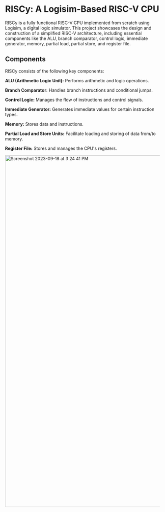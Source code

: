 # RISCy: A Logisim-Based RISC-V CPU

RISCy is a fully functional RISC-V CPU implemented from scratch using Logisim, a digital logic simulator.
This project showcases the design and construction of a simplified RISC-V architecture, including essential components like the ALU, branch comparator, control logic, immediate generator, memory, partial load, partial store, and register file.

## Components
RISCy consists of the following key components:

**ALU (Arithmetic Logic Unit):** Performs arithmetic and logic operations.

**Branch Comparator:** Handles branch instructions and conditional jumps.

**Control Logic:** Manages the flow of instructions and control signals.

**Immediate Generator:** Generates immediate values for certain instruction types.

**Memory:** Stores data and instructions.

**Partial Load and Store Units:** Facilitate loading and storing of data from/to memory.

**Register File:** Stores and manages the CPU's registers.

<img width="1142" alt="Screenshot 2023-09-18 at 3 24 41 PM" src="https://github.com/sollyWolly/RISCy/assets/55569594/aa1a69f0-f8e4-4812-8086-6b582c0797f3">
